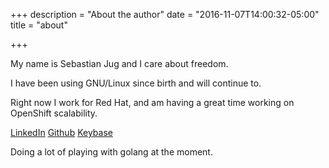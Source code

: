 +++
description = "About the author"
date = "2016-11-07T14:00:32-05:00"
title = "about"

+++

My name is Sebastian Jug and I care about freedom.

I have been using GNU/Linux since birth and will continue to.

Right now I work for Red Hat, and am having a great time working on OpenShift scalability.

[LinkedIn](https://www.linkedin.com/in/sebastianjug)
[Github](https://github.com/sjug)
[Keybase](https://keybase.io/jugs)

Doing a lot of playing with golang at the moment.
